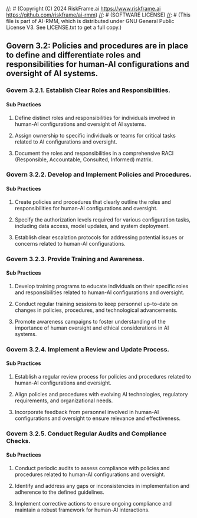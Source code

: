 [//]: # (COPYRIGHT)
[//]: # (RiskFrame.ai - AI Risk Management and Resilience Framework)
[//]: # (Copyright (C) 2024 RiskFrame.ai https://www.riskframe.ai https://github.com/riskframe/ai-rmm)
[//]: # (SOFTWARE LICENSE)
[//]: # (This file is part of AI-RMM, which is distributed under GNU General Public License V3. See LICENSE.txt to get a full copy.)
    
## Govern 3.2: Policies and procedures are in place to define and differentiate roles and responsibilities for human-AI configurations and oversight of AI systems.

### Govern 3.2.1. Establish Clear Roles and Responsibilities.

#### Sub Practices

1. Define distinct roles and responsibilities for individuals involved in human-AI configurations and oversight of AI systems.

2. Assign ownership to specific individuals or teams for critical tasks related to AI configurations and oversight.

3. Document the roles and responsibilities in a comprehensive RACI (Responsible, Accountable, Consulted, Informed) matrix.

### Govern 3.2.2. Develop and Implement Policies and Procedures.

#### Sub Practices

1. Create policies and procedures that clearly outline the roles and responsibilities for human-AI configurations and oversight.

2. Specify the authorization levels required for various configuration tasks, including data access, model updates, and system deployment.

3. Establish clear escalation protocols for addressing potential issues or concerns related to human-AI configurations.

### Govern 3.2.3. Provide Training and Awareness.

#### Sub Practices

1. Develop training programs to educate individuals on their specific roles and responsibilities related to human-AI configurations and oversight.

2. Conduct regular training sessions to keep personnel up-to-date on changes in policies, procedures, and technological advancements.

3. Promote awareness campaigns to foster understanding of the importance of human oversight and ethical considerations in AI systems.

### Govern 3.2.4. Implement a Review and Update Process.

#### Sub Practices

1. Establish a regular review process for policies and procedures related to human-AI configurations and oversight.

2. Align policies and procedures with evolving AI technologies, regulatory requirements, and organizational needs.

3. Incorporate feedback from personnel involved in human-AI configurations and oversight to ensure relevance and effectiveness.

### Govern 3.2.5. Conduct Regular Audits and Compliance Checks.

#### Sub Practices

1. Conduct periodic audits to assess compliance with policies and procedures related to human-AI configurations and oversight.

2. Identify and address any gaps or inconsistencies in implementation and adherence to the defined guidelines.

3. Implement corrective actions to ensure ongoing compliance and maintain a robust framework for human-AI interactions.

